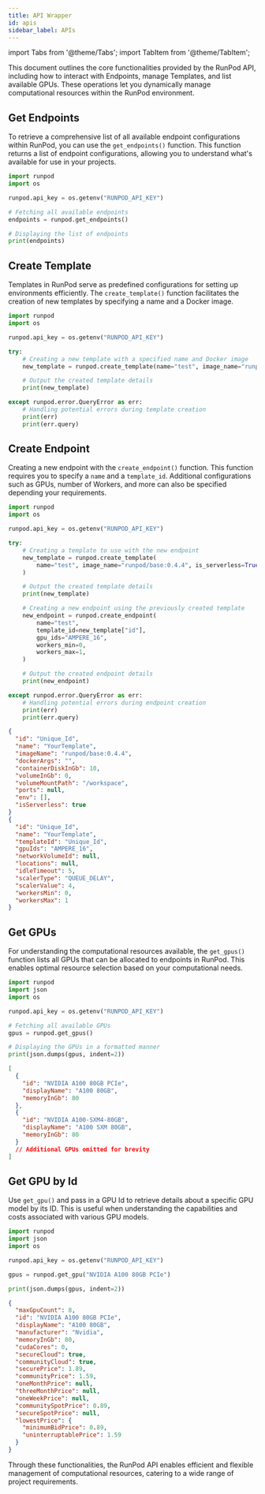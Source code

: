 ```yaml
---
title: API Wrapper
id: apis
sidebar_label: APIs
---
```


import Tabs from '@theme/Tabs';
import TabItem from '@theme/TabItem';

This document outlines the core functionalities provided by the RunPod API, including how to interact with Endpoints, manage Templates, and list available GPUs.
These operations let you dynamically manage computational resources within the RunPod environment.

## Get Endpoints

To retrieve a comprehensive list of all available endpoint configurations within RunPod, you can use the `get_endpoints()` function.
This function returns a list of endpoint configurations, allowing you to understand what's available for use in your projects.

```python
import runpod
import os

runpod.api_key = os.getenv("RUNPOD_API_KEY")

# Fetching all available endpoints
endpoints = runpod.get_endpoints()

# Displaying the list of endpoints
print(endpoints)
```

## Create Template

Templates in RunPod serve as predefined configurations for setting up environments efficiently.
The `create_template()` function facilitates the creation of new templates by specifying a name and a Docker image.

```python
import runpod
import os

runpod.api_key = os.getenv("RUNPOD_API_KEY")

try:
    # Creating a new template with a specified name and Docker image
    new_template = runpod.create_template(name="test", image_name="runpod/base:0.1.0")

    # Output the created template details
    print(new_template)

except runpod.error.QueryError as err:
    # Handling potential errors during template creation
    print(err)
    print(err.query)
```

## Create Endpoint

Creating a new endpoint with the `create_endpoint()` function.
This function requires you to specify a `name` and a `template_id`.
Additional configurations such as GPUs, number of Workers, and more can also be specified depending your requirements.

<Tabs>
  <TabItem value="python" label="Python" default>

```python
import runpod
import os

runpod.api_key = os.getenv("RUNPOD_API_KEY")

try:
    # Creating a template to use with the new endpoint
    new_template = runpod.create_template(
        name="test", image_name="runpod/base:0.4.4", is_serverless=True
    )

    # Output the created template details
    print(new_template)

    # Creating a new endpoint using the previously created template
    new_endpoint = runpod.create_endpoint(
        name="test",
        template_id=new_template["id"],
        gpu_ids="AMPERE_16",
        workers_min=0,
        workers_max=1,
    )

    # Output the created endpoint details
    print(new_endpoint)

except runpod.error.QueryError as err:
    # Handling potential errors during endpoint creation
    print(err)
    print(err.query)
```

</TabItem>
  <TabItem value="output" label="Output">

```json
{
  "id": "Unique_Id",
  "name": "YourTemplate",
  "imageName": "runpod/base:0.4.4",
  "dockerArgs": "",
  "containerDiskInGb": 10,
  "volumeInGb": 0,
  "volumeMountPath": "/workspace",
  "ports": null,
  "env": [],
  "isServerless": true
}
{
  "id": "Unique_Id",
  "name": "YourTemplate",
  "templateId": "Unique_Id",
  "gpuIds": "AMPERE_16",
  "networkVolumeId": null,
  "locations": null,
  "idleTimeout": 5,
  "scalerType": "QUEUE_DELAY",
  "scalerValue": 4,
  "workersMin": 0,
  "workersMax": 1
}
```

</TabItem>
</Tabs>

## Get GPUs

For understanding the computational resources available, the `get_gpus()` function lists all GPUs that can be allocated to endpoints in RunPod. This enables optimal resource selection based on your computational needs.

<Tabs>
  <TabItem value="python" label="Python" default>

```python
import runpod
import json
import os

runpod.api_key = os.getenv("RUNPOD_API_KEY")

# Fetching all available GPUs
gpus = runpod.get_gpus()

# Displaying the GPUs in a formatted manner
print(json.dumps(gpus, indent=2))
```

</TabItem>
  <TabItem value="output" label="Output">

```json
[
  {
    "id": "NVIDIA A100 80GB PCIe",
    "displayName": "A100 80GB",
    "memoryInGb": 80
  },
  {
    "id": "NVIDIA A100-SXM4-80GB",
    "displayName": "A100 SXM 80GB",
    "memoryInGb": 80
  }
  // Additional GPUs omitted for brevity
]
```

</TabItem>
</Tabs>

## Get GPU by Id

Use `get_gpu()` and pass in a GPU Id to retrieve details about a specific GPU model by its ID.
This is useful when understanding the capabilities and costs associated with various GPU models.

<Tabs>
  <TabItem value="python" label="Python" default>

```python
import runpod
import json
import os

runpod.api_key = os.getenv("RUNPOD_API_KEY")

gpus = runpod.get_gpu("NVIDIA A100 80GB PCIe")

print(json.dumps(gpus, indent=2))
```

</TabItem>
  <TabItem value="output" label="Output">

```json
{
  "maxGpuCount": 8,
  "id": "NVIDIA A100 80GB PCIe",
  "displayName": "A100 80GB",
  "manufacturer": "Nvidia",
  "memoryInGb": 80,
  "cudaCores": 0,
  "secureCloud": true,
  "communityCloud": true,
  "securePrice": 1.89,
  "communityPrice": 1.59,
  "oneMonthPrice": null,
  "threeMonthPrice": null,
  "oneWeekPrice": null,
  "communitySpotPrice": 0.89,
  "secureSpotPrice": null,
  "lowestPrice": {
    "minimumBidPrice": 0.89,
    "uninterruptablePrice": 1.59
  }
}
```

</TabItem>

</Tabs>

Through these functionalities, the RunPod API enables efficient and flexible management of computational resources, catering to a wide range of project requirements.
